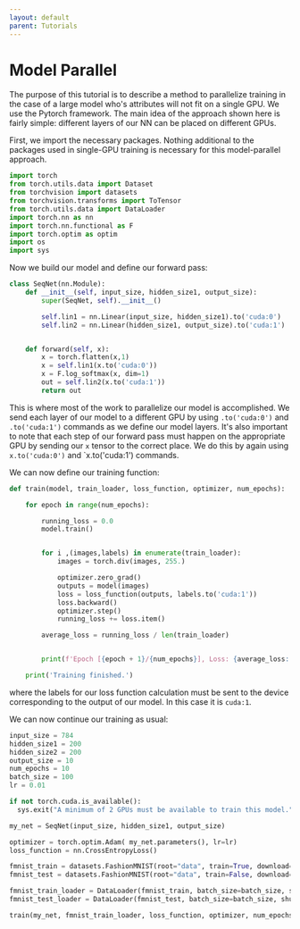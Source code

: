 ```yaml
---
layout: default
parent: Tutorials
---
```

Model Parallel
==============
The purpose of this tutorial is to describe a method to parallelize training in the case of a large model who's attributes will not fit on a single GPU. We use the Pytorch framework. The main idea of the approach shown here is fairly simple: different layers of our NN can be placed on different GPUs. 

First, we import the necessary packages. Nothing additional to the packages used in single-GPU training is necessary for this model-parallel approach.
```python
import torch
from torch.utils.data import Dataset
from torchvision import datasets
from torchvision.transforms import ToTensor
from torch.utils.data import DataLoader
import torch.nn as nn
import torch.nn.functional as F
import torch.optim as optim
import os
import sys
```
Now we build our model and define our forward pass:
```python
class SeqNet(nn.Module):
    def __init__(self, input_size, hidden_size1, output_size):
        super(SeqNet, self).__init__()

        self.lin1 = nn.Linear(input_size, hidden_size1).to('cuda:0')
        self.lin2 = nn.Linear(hidden_size1, output_size).to('cuda:1')


    def forward(self, x):
        x = torch.flatten(x,1)
        x = self.lin1(x.to('cuda:0'))
        x = F.log_softmax(x, dim=1)
        out = self.lin2(x.to('cuda:1'))
        return out
```
This is where most of the work to parallelize our model is accomplished. We send each layer of our model to a different GPU by using `.to('cuda:0')` and `.to('cuda:1')` commands as we define our model layers. It's also important to note that each step of our forward pass must happen on the appropriate GPU by sending our `x` tensor to the correct place. We do this by again using `x.to('cuda:0')` and `x.to('cuda:1') commands.

We can now define our training function:
```python
def train(model, train_loader, loss_function, optimizer, num_epochs):

    for epoch in range(num_epochs):

        running_loss = 0.0
        model.train()


        for i ,(images,labels) in enumerate(train_loader):
            images = torch.div(images, 255.)

            optimizer.zero_grad()
            outputs = model(images)
            loss = loss_function(outputs, labels.to('cuda:1'))
            loss.backward()
            optimizer.step()
            running_loss += loss.item()

        average_loss = running_loss / len(train_loader)


        print(f'Epoch [{epoch + 1}/{num_epochs}], Loss: {average_loss:.4f}')

    print('Training finished.')
```
where the labels for our loss function calculation must be sent to the device corresponding to the output of our model. In this case it is `cuda:1`.

We can now continue our training as usual:
```python
input_size = 784
hidden_size1 = 200
hidden_size2 = 200
output_size = 10
num_epochs = 10
batch_size = 100
lr = 0.01

if not torch.cuda.is_available():
  sys.exit("A minimum of 2 GPUs must be available to train this model.")

my_net = SeqNet(input_size, hidden_size1, output_size)

optimizer = torch.optim.Adam( my_net.parameters(), lr=lr)
loss_function = nn.CrossEntropyLoss()

fmnist_train = datasets.FashionMNIST(root="data", train=True, download=True, transform=ToTensor())
fmnist_test = datasets.FashionMNIST(root="data", train=False, download=True, transform=ToTensor())

fmnist_train_loader = DataLoader(fmnist_train, batch_size=batch_size, shuffle=True)
fmnist_test_loader = DataLoader(fmnist_test, batch_size=batch_size, shuffle=True)

train(my_net, fmnist_train_loader, loss_function, optimizer, num_epochs)
```
